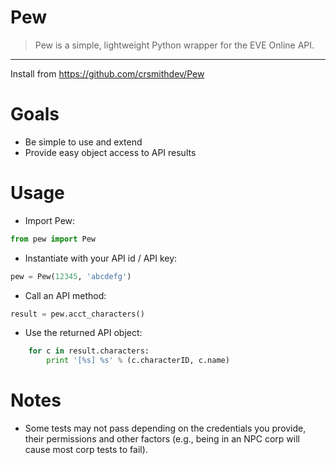Pew 
==============
> Pew is a simple, lightweight Python wrapper for the EVE Online API.

----------------------------------------------------
Install from https://github.com/crsmithdev/Pew

Goals
=====

* Be simple to use and extend
* Provide easy object access to API results

Usage
=====

* Import Pew:
```python
from pew import Pew
```

* Instantiate with your API id / API key:
```python
pew = Pew(12345, 'abcdefg')
```

* Call an API method:
```python
result = pew.acct_characters()
```

* Use the returned API object:
```python
	for c in result.characters:
	    print '[%s] %s' % (c.characterID, c.name)
```

Notes
=====

* Some tests may not pass depending on the credentials you provide, their permissions and
other factors (e.g., being in an NPC corp will cause most corp tests to fail).